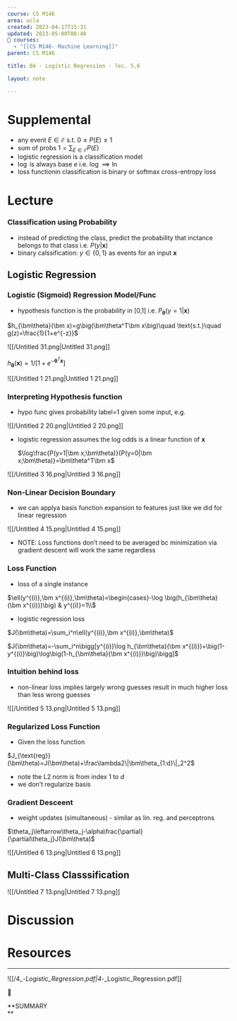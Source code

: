 ```yaml
---
course: CS M146
area: ucla
created: 2023-04-17T15:31
updated: 2023-05-08T08:48
📕 courses:
  - "[[CS M146- Machine Learning]]"
parent: CS M146

title: 04 - Logistic Regression - lec. 5,6

layout: note

---
```

# Supplemental

- any event $E\in\mathcal E$﻿ s.t. $0\le P(E)\le 1$﻿
- sum of probs $1=\sum_{E\in\mathcal E}P(E)$﻿
- logistic regression is a classification model
- $\log$﻿ is always base $e$﻿ i.e. $\log\implies\ln$﻿
- loss functionin classification is binary or softmax cross-entropy loss

# Lecture

### Classification using Probability

- instead of predicting the class, predict the probability that inctance belongs to that class i.e. $P(y|\bm x)$﻿
- binary calssification: $y\in\{0,1\}$﻿ as events for an input $\bm x$﻿

## Logistic Regression

### Logistic (Sigmoid) Regression Model/Func

- hypothesis function is the probability in [0,1] i.e. $P_{\bm\theta}(y=1|\bm x)$﻿

$h_{\bm\theta}(\bm x)=g\big(\bm\theta^T\bm x\big)\quad \text{s.t.}\quad g(z)=\frac{1}{1+e^{-z}}$

![[/Untitled 31.png|Untitled 31.png]]

$h_{\bm\theta}(\bm x)={1}\bigg /\bigg[{1+e^{-\bm\theta^T\bm x}}\bigg]$

![[/Untitled 1 21.png|Untitled 1 21.png]]

### Interpreting Hypothesis function

- hypo func gives probability label=1 given some input, e.g.

![[/Untitled 2 20.png|Untitled 2 20.png]]

- logistic regression assumes the log odds is a linear function of $\bm x$﻿
    
    $\log\frac{P(y=1|\bm x;\bm\theta)}{P(y=0|\bm x;\bm\theta)}=\bm\theta^T\bm x$
    

![[/Untitled 3 16.png|Untitled 3 16.png]]

### Non-Linear Decision Boundary

- we can applya basis function expansion to features just like we did for linear regression

![[/Untitled 4 15.png|Untitled 4 15.png]]

- NOTE: Loss functions don’t need to be averaged bc minimization via gradient descent will work the same regardless

### Loss Function

- loss of a single instance

$\ell(y^{(i)},\bm x^{(i)},\bm\theta)=\begin{cases}-\log \big(h_{\bm\theta}(\bm x^{(i)})\big) & y^{(i)}=1\\$

- logistic regression loss

$J(\bm\theta)=\sum_i^n\ell(y^{(i)},\bm x^{(i)},\bm\theta)$

$J(\bm\theta)=-\sum_i^n\bigg[y^{(i)}\log h_{\bm\theta}(\bm x^{(i)})+\big(1-y^{(i)}\big)\log\big(1-h_{\bm\theta}(\bm x^{(i)})\big)\bigg]$

### Intuition behind loss

- non-linear loss implies largely wrong guesses result in much higher loss than less wrong guesses

![[/Untitled 5 13.png|Untitled 5 13.png]]

### Regularized Loss Function

- Given the loss function

$J_{\text{reg}}(\bm\theta)=J(\bm\theta)+\frac\lambda2\|\bm\theta_{1:d}\|_2^2$

- note the L2 norm is from index 1 to $d$﻿
- we don’t regularize basis

### Gradient Desceent

- weight updates (simultaneous) - similar as lin. reg. and perceptrons

$\theta_j\leftarrow\theta_j-\alpha\frac{\partial}{\partial\theta_j}J(\bm\theta)$

![[/Untitled 6 13.png|Untitled 6 13.png]]

## Multi-Class Classsification

![[/Untitled 7 13.png|Untitled 7 13.png]]

# Discussion

# Resources

---

![[/4_-_Logistic_Regression.pdf|4_-_Logistic_Regression.pdf]]

📌

**SUMMARY  
**